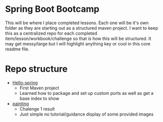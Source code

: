 # Spring Boot Bootcamp

This will be where I place completed lessons.  Each one will be it's own folder as they are starting out as a structured maven project.  I want to keep this as a centralized repo for each completed item/lesson/workbook/challenge so that is how this will be structured.  It may get messy/large but I will highlight anything key or cool in this core readme file.

# Repo structure

- [Hello-spring](./hello-spring/)
  - First Maven project
  - Learned how to package and set up custom ports as well as get a base index to show
- [painting](./painting/)
  - Chalenge 1 result
  - Just simple no tutorial/guidance display of some provided images
